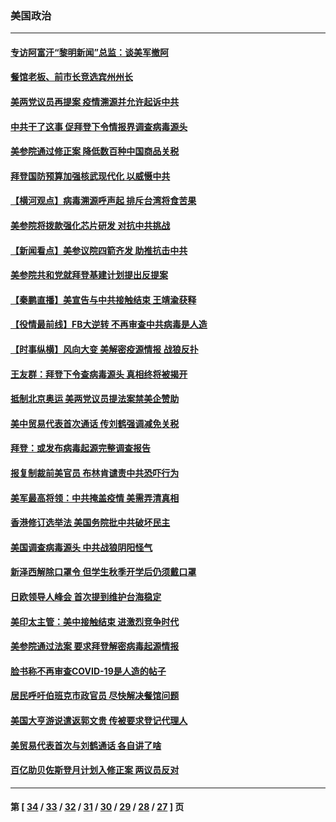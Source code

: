 ### 美国政治
---
#### [专访阿富汗“黎明新闻”总监：谈美军撤阿](../../pages/ncid1078159/n12982401.md) 
#### [餐馆老板、前市长竞选宾州州长](../../pages/ncid1078159/n12982484.md) 
#### [美两党议员再提案 疫情溯源并允许起诉中共](../../pages/ncid1078159/n12982196.md) 
#### [中共干了这事 促拜登下令情报界调查病毒源头](../../pages/ncid1078159/n12981273.md) 
#### [美参院通过修正案 降低数百种中国商品关税](../../pages/ncid1078159/n12981172.md) 
#### [拜登国防预算加强核武现代化 以威慑中共](../../pages/ncid1078159/n12981315.md) 
#### [【横河观点】病毒溯源呼声起 排斥台湾将食苦果](../../pages/ncid1078159/n12980853.md) 
#### [美参院将拨款强化芯片研发 对抗中共挑战](../../pages/ncid1078159/n12980915.md) 
#### [【新闻看点】美参议院四箭齐发 助推抗击中共](../../pages/ncid1078159/n12980801.md) 
#### [美参院共和党就拜登基建计划提出反提案](../../pages/ncid1078159/n12980778.md) 
#### [【秦鹏直播】美宣告与中共接触结束 王靖渝获释](../../pages/ncid1078159/n12980833.md) 
#### [【役情最前线】FB大逆转 不再审查中共病毒是人造](../../pages/ncid1078159/n12980576.md) 
#### [【时事纵横】风向大变 美解密疫源情报 战狼反扑](../../pages/ncid1078159/n12980795.md) 
#### [王友群：拜登下令查病毒源头 真相终将被揭开](../../pages/ncid1078159/n12980495.md) 
#### [抵制北京奥运 美两党议员提法案禁美企赞助](../../pages/ncid1078159/n12980522.md) 
#### [美中贸易代表首次通话 传刘鹤强调减免关税](../../pages/ncid1078159/n12980440.md) 
#### [拜登：或发布病毒起源完整调查报告](../../pages/ncid1078159/n12980501.md) 
#### [报复制裁前美官员 布林肯谴责中共恐吓行为](../../pages/ncid1078159/n12980451.md) 
#### [美军最高将领：中共掩盖疫情 美需弄清真相](../../pages/ncid1078159/n12980265.md) 
#### [香港修订选举法 美国务院批中共破坏民主](../../pages/ncid1078159/n12980370.md) 
#### [美国调查病毒源头 中共战狼阴阳怪气](../../pages/ncid1078159/n12980082.md) 
#### [新泽西解除口罩令 但学生秋季开学后仍须戴口罩](../../pages/ncid1078159/n12980127.md) 
#### [日欧领导人峰会 首次提到维护台海稳定](../../pages/ncid1078159/n12979917.md) 
#### [美印太主管：美中接触结束 进激烈竞争时代](../../pages/ncid1078159/n12979535.md) 
#### [美参院通过法案 要求拜登解密病毒起源情报](../../pages/ncid1078159/n12979137.md) 
#### [脸书称不再审查COVID-19是人造的帖子](../../pages/ncid1078159/n12978948.md) 
#### [居民呼吁伯班克市政官员 尽快解决餐馆问题](../../pages/ncid1078159/n12978598.md) 
#### [美国大亨游说遣返郭文贵 传被要求登记代理人](../../pages/ncid1078159/n12978527.md) 
#### [美贸易代表首次与刘鹤通话 各自讲了啥](../../pages/ncid1078159/n12978507.md) 
#### [百亿助贝佐斯登月计划入修正案 两议员反对](../../pages/ncid1078159/n12978243.md) 

---
#### 第 [ [34](./34.md) / [33](./33.md) / [32](./32.md) / [31](./31.md) / [30](./30.md) / [29](./29.md) / [28](./28.md) / [27](./27.md) ] 页
